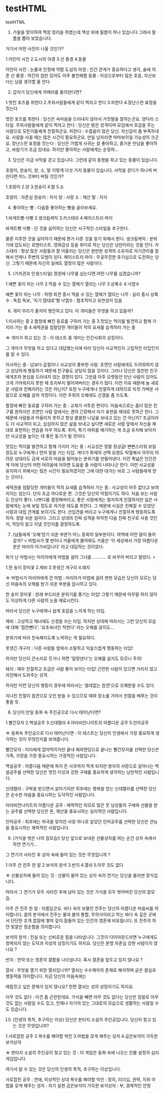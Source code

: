 # testHTML
testHTML


1. 가을을 맞이하여 책장 정리을 하였는데 책상 위에 필름이 하나 있습니다 그래서 필름을 뽑아 보았습니다.

거기서 어떤 사진이 나올 것인가?



1.어린이 사진
2.도시의 야경
3.산 풍경
4.동물





 

어린이 사진 : 눈물과 인정에 약함
도심의 야경 : 인간 관계가 중요하다고 생각, 술에 의존
산 풍경 : 약간의 짐만 있어도 아주 불안해함
동물 : 이성으로부터 많은 호응, 자신보다는 남을 생각할 줄 안다









2. 갑자기 당신에게 카메라를 들이댄다면?



1.멋진 포즈를 취한다
2.주위사람들에게 같이 찍자고 한다
3.피한다
4.장난스런 표정을 짓는다







멋진 포즈를 취한다 : 당신은 속마음을 드러내지 않아서 거짓말을 잘하는군요. 양다리 스타일.
주위사람들에게 같이 찍자고 한다 : 당신은 밝은 성격이며 모임에서 호감을 주는 사람으로 모든이들에게 친절하군요.
피한다 : 수줍음이 많은 당신. 자신감이 좀 부족하네요. 사람을 사귈 때는 많은 시간이 필요하군요. 만일 남자라면 마마보이일 가능성이 크군요.
장난스런 표정을 짓는다 : 당신은 가볍게 사귀는 걸 좋아하고, 즐거운 만남을 좋아하고, 바람기가 조금 있네요. 하지만 좋아하는 사람에게는 순정파...

 




 

3. 당신은 지금 사막을 걷고 있습니다. 그런데 같이 동행을 하고 있는 동물이 있습니다.

호랑이, 원숭이, 양, 소, 말 이렇게 다섯 가지 동물이 있습니다. 사막을 걷다가 하나씩 버린다면 어느 것부터 버릴 것인가?



1.호랑이 2.양 3.원숭이 4.말 5.소









호랑이 : 자존심
원숭이 : 자식
양 : 사랑
소 : 재산
말 : 지식

 









4. 좋아하는 빵 : 다음중 좋아하는 빵을 골라보세요.



1.바게트빵·식빵
2.생크림케익
3.카스테라
4.페이스트리·파이

 







바게트빵·식빵 : 단 것을 싫어하는 당신은 서구적인 스타일을 추구한다.

물론 지루한 것을 싫어하기 때문에 뭔가 다른 것을 찾기 위해서 뛴다.
생크림케익 : 분위기에 압도되는 로맨티스트. 영화감상 등을 취미로 하는 당신은 낭만이라는 것을 안다.
카스테라 : 항상 많은 사람들과 잘 어울리는 당신은 원만한 성격의 소유자로 자기관리를 잘해서 언제나 주변의 모범이 된다.
페이스트리·파이 : 무궁무진한 호기심으로 도전하는 당신. 그렇기 때문에 자신의 일에도 열정이 많은 사람이다.

 









5. (가치관과 인생스타일) 정원에 나무를 심는다면 어떤 나무를 심겠습니까?



1.예쁜 꽃이 피는 나무
2.먹을 수 있는 열매가 열리는 나무
3.상록수
4.낙엽수

 







예쁜 꽃이 피는 나무 : 허영·외견 중시
먹을 수 있는 열매가 열리는 나무 : 실리 중시
상록수 : 독립 독보, '자기 맘대로'형
낙엽수 : 협조적이고 유연성이 있음

 

 







6. 개미 무리가 줄지어 행진하고 있다. 이 개미들은 무엇을 하고 있을까?



1.이사하는 중
2.함정에 빠진 동료를 구하러 가는 중
3.맛있는 먹이를 발견하고 함께 가지러 가는 중
4.세력권을 침탈당한 개미들이 적의 요새를 습격하러 가는 중

 



☆ 개미가 하고 있는 것 : 이 테스트 중 개미는 인간사회의 상징이다.

그 개미가 무엇을 하고 있다고 대답했는지에 따라 당신이 사교적인지 고립적인 타입인지를 알 수 있다.



이사하는 중 : 남보다 곱절이나 사교성이 풍부한 사람. 초면인 사람에게도 두려워하지 않고 상냥하게 행동하기 때문에 친구들도 상당히 많을 것이다. 그러나 당신은 절친한 친구에게조차 본심을 드러내지 않는 경향이 있다. 그만큼 아주 오랫동안 만난 사람이 있어도 크게 가까워지지 못한 채 흐지부지 멀어져버리는 경우가 많다. 이런 이유 때문에 늘 새로운 사람과 친해지려는 것은 아닌지? 또한 누구에게나 친절하게 대하므로 자칫 가벼운 사람으로 오해를 살까 걱정이다. 이런 주위의 오해에도 신경을 좀 쓰도록.



함정에 빠진 동료를 구하러 가는 중 : 교제가 서투른 편이다. 마음속으로는 좀더 많은 친구를 원하지만 초면인 사람 앞에서는 괜히 긴장해서 자기 표현을 제대로 못하곤 한다. 그 때문에 사람들과 어울리지 못하고 항상 쓸쓸한 나날을 보내고 있는 건 아닌지? 조금이라도 더 사교적이 되고, 심심하지 않은 삶을 보내고 싶다면 새로운 사람 앞에서 자신을 제대로 표현하는 연습을 자꾸 하도록. 취미, 특기 따위를 얘기하는 게 조금 유치해 보이지만 사교성을 높이는 데 좋은 동기가 될 것이다.



맛있는 먹이를 발견하고 함께 가지러 가는 중 : 사교성은 정말 정상급! 뻔뻔스러워 보일 정도로 누구에게나 먼저 말을 거는 타입. 게다가 화제의 선택 요령도 탁월해서 아무리 어려운 상대라도 금세 서로의 마음을 털어놓는 분위기를 만들어낸다. 이런 폭넓은 인간관계 덕에 당신이 어떤 어려움에 처하면 도움을 줄 사람이 나타나곤 한다. 이런 사교성을 유지하기 위해서는 많은 시간이 필요하겠지만 그에 대한 대가는 바로 그 사람들에게 얻는 것이다.



세력권을 침탈당한 개미들이 적의 요새를 습격하러 가는 중 : 사교성이 아주 없다고 보여지지는 않는다. 단지 조금 까다로운 편. 그것은 당신의 약점이기도 하다. 처음 보는 사람도 인상이 좋다. 나쁘다를 결정해버리고, 좋은 사람에게는 철저하게 친절하지만 싫은 사람에게는 눈에 보일 정도로 차가운 태도를 취한다. 그 때문에 사실은 친해질 수 있었던 사람과 대립 관계를 보이기도 한다. 선입견을 버리고 누구에게나 친절하게 행동하도록 하자. 정말 쉬운 일이다. 그리고 상대의 진짜 성격을 파악한 다음 진짜 친구로 사귈 것인지, 적당히 알고 지낼 것인지를 결정하도록.













7. (남들에게 '오해'받기 쉬운 부분?) 어느 동화의 일부분이다. 여백에 어떤 말이 들어갈까?
< 마법사가 몇 번이나 거울에게 물어봐도 거울은 '이 세상에서 가장 아름다운 분은 마리아 아가씨입니다' 라고 대답하는 것이었다.

화가 난 마법사는 마리아에게 마법을 걸어 그녀를 ........... 로 바꾸어 버리고 말았다. >



1.한 송이 장미꽃
2.제비
3.못생긴 개구리
4.돼지

 





☆ 마법사가 마리아에게 건 마법 : 마리아가 마법에 걸려 변한 모습은 당신이 모르는 당신 마음속의 오해를 받기 쉬운 부분을 암시하고 있다.



한 송이 장미꽃 : 원래 부드러운 분위기를 풍기는 타입! 그렇기 때문에 아무말 하지 않아도 이상하게 다른 사람의 눈을 매료시킨다.

따라서 당신은 누구에게나 쉽게 호감을 느끼게 하는 타입.



제비 : 고상하고 매너에도 신경을 쓰는 타입. 하지만 상대에 따라서는 그런 당신의 모습에 대해 '점잔뺀다', '요조숙녀인 척한다' 라는 오해를 살지도...

분위기에 따라 친숙해지도록 노력하는 게 필요하다.

못생긴 개구리 : 다른 사람들 앞에서 소탈하고 익살스럽게 행동하는 타입!

하지만 당신이 큰소리로 웃거나 하면 '덜렁댄다'는 오해를 살지도 모르니 주의!



돼지 : 매우 친절하고 조금은 사람 좋아 보이는 타입! 곤란한 사람이 있으면 가리지 않고 자진해서 도와주는 성격.

하지만 이런 당신의 행동이 경우에 따라서는 '쓸데없는 참견'으로 오해받을 수도 있다.

지나친 친절이 참견으로 오인 받을 수 있으므로 때와 장소를 가려서 친절을 베푸는 것이 좋을 듯.













8. 당신이 만일 동화 속 주인공으로 다시 태어난다면?



1.빨간모자
2.백설공주
3.신데렐라
4.아라비안나이트의 아름다운 공주
5.인어공주

 











☆ 동화속 주인공으로 다시 태어난다면 : 이 테스트는 당신이 인생에서 가장 중요하게 생각하는 것이 무엇인지를 보여줍니다.



빨간모자 : 이리에게 잡아먹히지만 끝내 해피엔딩으로 끝나는 빨간모자를 선택한 당신은 가족, 가정을 가장 중요시하는 가정적인 사람입니다.



백설공주 : 아름다움 때문에 독이 든 사과까지 먹게 되지만 왕자의 사랑으로 살아나는 백설공주를 선택한 당신은 멋진 이성과 강한 구애를 중요하게 생각하는 낭만적인 사람입니다.



신데렐라 : 구박을 받으면서 살아가지만 최후에는 행복을 얻는 신데렐라를 선택한 당신은 순수한 마음을 중요시하는 도덕적인 사람입니다.



아라비안나이트의 아름다운 공주 : 매력적인 외모로 많은 뭇 남성들의 구애와 선물을 받는 공주를 선택한 당신은 돈, 재산을 중요시하는 실리적인 사람입니다.



인어공주 : 최후에는 파국을 맞지만 사랑 하나로 살았던 인어공주를 선택한 당신은 관능을 중요시하는 쾌락적인 사람입니다.
 

 

 

 

9. (가식을 벗은 나의 참모습!) 당신 앞으로 보내온 선물상자를 여는 순간 상자 속에서 하얀 연기가...

그 연기가 사라진 후 상자 속에 들어 있는 것은 무엇입니까 ?



1.아주 큰 진주 한 알
2.보석의 원석
3.반지
4.열쇠
5.아무 것도 없다

 







☆ 선물상자에 들어 있는 것 : 선물이 들어 있는 상자 속의 연기는 당신을 둘러싼 장식입니다.

따라서 그 연기가 모두 사라진 후에 남아 있는 것은 가식을 모두 벗어버린 당신의 참모습.



아주 큰 진주 한 알 : 아름답군요. 바다 속의 보물인 진주는 당신의 아름다운 마음씨를 의미합니다. 꿈의 분석에서 진주는 물과 불의 통합, 무의식이라고 하는 바다 속 깊은 곳에서 단단한 조개 껍질에 쌓여 깊이 잠들어 있는 인간의 영혼에 비유됩니다. 또 진주의 하얀 빛깔은 청순함을 의미합니다.



보석의 원석 : 진실 또는 신비로운 힘을 나타냅니다. 그것이 다이아몬드라면 누구에게도 정복되지 않는 도덕과 지성의 상징이기도 하지요. 당신은 분명 자존심 강한 사람이지 않나요 ?



반지 : 언약 또는 영혼의 결합을 나타냅니다. 혹시 결혼을 앞두고 있지 않나요 ?



열쇠 : 무엇을 열기 위한 열쇠입니까? 열쇠는 수수께끼의 존재로 해석하며 굳은 결심과 행동력을 의미합니다. 지금 당신의 마음속에는

매듭짓고 싶은 문제가 있지 않나요? 한편 열쇠는 성의 상징이기도 하지요.



아무 것도 없다 : 이건 좀 곤란한데요. 가식을 빼면 아무 것도 없다는 당신은 정말로 아무 것도 없는 사람일 수도 있고, 언제나 자기의 있는 그대로의 모습으로 생활하는 사람일 수도 있습니다.











10. (인생의 목적, 추구하는 이상) 당신은 판타지 소설의 주인공입니다. 당신이 찾고 있는 것은 무엇입니까?



1.사로잡힌 공주
2.복수를 해야할 악인
3.마법을 갖게 해주는 성자
4.금은보석이 가득한 보석상자

 











☆ 판타지 소설의 주인공이 찾고 있는 것 : 이 게임은 동화 속에 나오는 인물 설정의 심리게임입니다.

여기서 알 수 있는 것은 당신의 인생의 목적, 추구하는 이상입니다.



사로잡힌 공주 : 연애, 이상적인 상대
복수를 해야할 악인 : 정의, 리더십, 권력, 지위
마법을 갖게 해주는 성자 : 자기 실현
금은보석이 가득한 보석상자 : 부, 경제적인 안정
